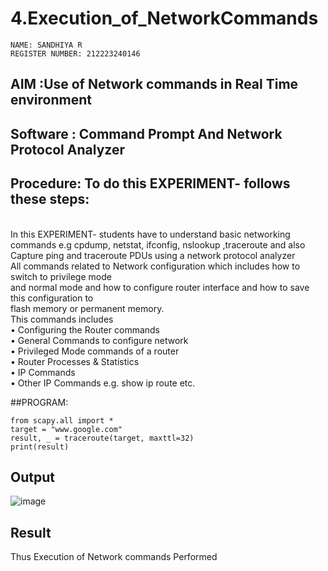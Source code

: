 # 4.Execution_of_NetworkCommands
```
NAME: SANDHIYA R
REGISTER NUMBER: 212223240146
```
## AIM :Use of Network commands in Real Time environment
## Software : Command Prompt And Network Protocol Analyzer
## Procedure: To do this EXPERIMENT- follows these steps:
<BR>
In this EXPERIMENT- students have to understand basic networking commands e.g cpdump, netstat, ifconfig, nslookup ,traceroute and also Capture ping and traceroute PDUs using a network protocol analyzer 
<BR>
All commands related to Network configuration which includes how to switch to privilege mode
<BR>
and normal mode and how to configure router interface and how to save this configuration to
<BR>
flash memory or permanent memory.
<BR>
This commands includes
<BR>
• Configuring the Router commands
<BR>
• General Commands to configure network
<BR>
• Privileged Mode commands of a router 
<BR>
• Router Processes & Statistics
<BR>
• IP Commands
<BR>
• Other IP Commands e.g. show ip route etc.
<BR>

##PROGRAM:
```
from scapy.all import *
target = "www.google.com"
result, _ = traceroute(target, maxttl=32)
print(result)
```
## Output

![image](https://github.com/SandhiyaRajagopal/4.Execution_of_NetworkCommends/assets/144870852/4d889089-aedc-49c6-9e92-7acf1a557b8a)

## Result
Thus Execution of Network commands Performed 
